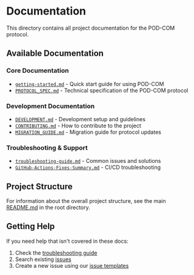 # Documentation

This directory contains all project documentation for the POD-COM protocol.

## Available Documentation

### Core Documentation
- [`getting-started.md`](./getting-started.md) - Quick start guide for using POD-COM
- [`PROTOCOL_SPEC.md`](../PROTOCOL_SPEC.md) - Technical specification of the POD-COM protocol

### Development Documentation
- [`DEVELOPMENT.md`](./DEVELOPMENT.md) - Development setup and guidelines
- [`CONTRIBUTING.md`](../CONTRIBUTING.md) - How to contribute to the project
- [`MIGRATION_GUIDE.md`](./MIGRATION_GUIDE.md) - Migration guide for protocol updates

### Troubleshooting & Support
- [`troubleshooting-guide.md`](./troubleshooting-guide.md) - Common issues and solutions
- [`GitHub-Actions-Fixes-Summary.md`](./GitHub-Actions-Fixes-Summary.md) - CI/CD troubleshooting

## Project Structure

For information about the overall project structure, see the main [README.md](../README.md) in the root directory.

## Getting Help

If you need help that isn't covered in these docs:
1. Check the [troubleshooting guide](./troubleshooting-guide.md)
2. Search existing [issues](https://github.com/your-repo/issues)
3. Create a new issue using our [issue templates](../.github/ISSUE_TEMPLATE/)
